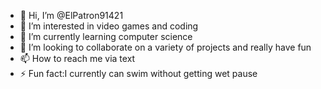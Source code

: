 - 👋 Hi, I’m @ElPatron91421
- 👀 I’m interested in video games and coding
- 🌱 I’m currently learning computer science
- 💞️ I’m looking to collaborate on a variety of projects and really have fun
- 📫 How to reach me via text
- ⚡ Fun fact:I currently can swim without getting wet pause

<!---
ElPatron91421/ElPatron91421 is a ✨ special ✨ repository because its `README.md` (this file) appears on your GitHub profile.
You can click the Preview link to take a look at your changes.
--->
